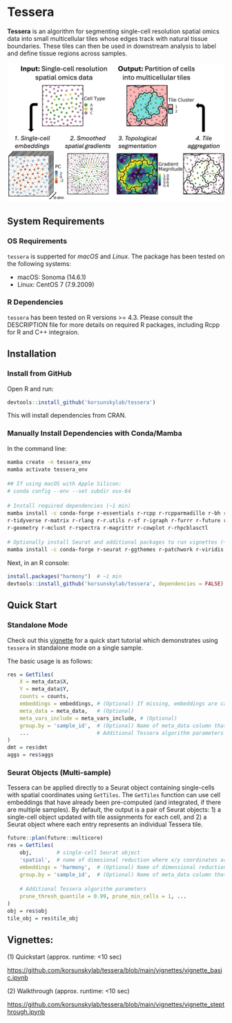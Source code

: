 # Tessera

**Tessera** is an algorithm for segmenting single-cell resolution spatial omics data into small multicellular tiles whose edges track with natural tissue boundaries. These tiles can then be used in downstream analysis to label and define tissue regions across samples.

![cartoon](img/cartoon.png)

## System Requirements

### OS Requirements

`tessera` is supperted for *macOS* and *Linux*. The package has been tested on the following systems:
* macOS: Sonoma (14.6.1)
* Linux: CentOS 7 (7.9.2009)

### R Dependencies

`tessera` has been tested on R versions >= 4.3. Please consult the DESCRIPTION file for more details on required R packages, including Rcpp for R and C++ integraion.

## Installation

### Install from GitHub
Open R and run:
```R
devtools::install_github('korsunskylab/tessera')
```
This will install dependencies from CRAN.

### Manually Install Dependencies with Conda/Mamba
In the command line:
```bash
mamba create -n tessera_env
mamba activate tessera_env

## If using macOS with Apple Silicon:
# conda config --env --set subdir osx-64

# Install required dependencies (~1 min)
mamba install -c conda-forge r-essentials r-rcpp r-rcpparmadillo r-bh r-devtools \
r-tidyverse r-matrix r-rlang r-r.utils r-sf r-igraph r-furrr r-future r-data.table \
r-geometry r-mclust r-rspectra r-magrittr r-cowplot r-rhpcblasctl

# Optionally install Seurat and additional packages to run vignettes (~15 sec)
mamba install -c conda-forge r-seurat r-ggthemes r-patchwork r-viridis jupyterlab r-irkernel
```
Next, in an R console:
```R
install.packages("harmony")  # ~1 min
devtools::install_github('korsunskylab/tessera', dependencies = FALSE)  # ~1 min
```

## Quick Start

### Standalone Mode

Check out this [vignette](https://github.com/korsunskylab/tessera/blob/main/vignettes/vignette_basic.ipynb) for a quick start tutorial which
demonstrates using `tessera` in standalone mode on a single sample.

The basic usage is as follows:
```R
res = GetTiles(
    X = meta_data$X, 
    Y = meta_data$Y, 
    counts = counts, 
    embeddings = embeddings, # (Optional) If missing, embeddings are calculated using PCA.
    meta_data = meta_data,   # (Optional)
    meta_vars_include = meta_vars_include, # (Optional)
    group.by = 'sample_id',  # (Optional) Name of meta_data column that provides sample IDs. If missing, treated as a single sample.
    ...                      # Additional Tessera algorithm parameters
)
dmt = res$dmt
aggs = res$aggs
```

### Seurat Objects (Multi-sample)
Tessera can be applied directly to a Seurat object containing single-cells with spatial coordinates using `GetTiles`.
The `GetTiles` function can use cell embeddings that have already been pre-computed (and integrated, if there are multiple samples).
By default, the output is a pair of Seurat objects: 1) a single-cell object updated with tile assignments for each cell, and 2) a Seurat object
where each entry represents an individual Tessera tile.
```R
future::plan(future::multicore)
res = GetTiles(
    obj,        # single-cell Seurat object
    'spatial',  # name of dimesional reduction where x/y coordinates are stored
    embeddings = 'harmony',  # (Optional) Name of dimensional reduction where pre-computed single-cell embeddings are stored
    group.by = 'sample_id',  # (Optional) Name of meta_data column that provides sample IDs. If missing, treated as a single sample.
    
    # Additional Tessera algorithm parameters
    prune_thresh_quantile = 0.99, prune_min_cells = 1, ...
)
obj = res$obj
tile_obj = res$tile_obj
```

## Vignettes: 
(1) Quickstart (approx. runtime: <10 sec)

https://github.com/korsunskylab/tessera/blob/main/vignettes/vignette_basic.ipynb

(2) Walkthrough (approx. runtime: <10 sec)

https://github.com/korsunskylab/tessera/blob/main/vignettes/vignette_stepthrough.ipynb
